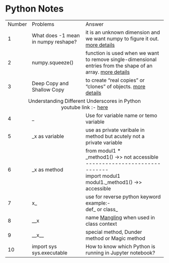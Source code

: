 <h1>Python Notes</h1>

<table id="customers">
  <tr>
    <td>Number</td>
    <td>Problems</td>
    <td>Answer</td>
  </tr>
  
  <tr>
    <td>1</td>
    <td>What does -1 mean in numpy reshape?</td>
    <td>
      it is an unknown dimension and we want numpy to figure it out.
      <a href="https://stackoverflow.com/questions/18691084/what-does-1-mean-in-numpy-reshape">more details</a>
    </td>
  </tr>
  
  <tr>
    <td>2</td>
    <td>numpy.squeeze()</td>
    <td>
      function is used when we want to remove single-dimensional entries from the shape of an array.
      <a href="https://www.geeksforgeeks.org/numpy-squeeze-in-python/">more details</a>
    </td>
  </tr>
  
  <tr>
    <td>3</td>
    <td>Deep Copy and Shallow Copy</td>
    <td>
      to create “real copies” or “clones” of objects.
      <a href="https://www.geeksforgeeks.org/copy-python-deep-copy-shallow-copy/">more details</a>
    </td>
  </tr>
  
  <tr align="center">
    <td colspan="3">
      Understanding Different Underscores in Python <br>
      youtube link :- 
      <a href="https://www.youtube.com/watch?v=M8-aCSeYzkc">here</a>
    </td>
  </tr>
  
  <tr>
    <td>4</td>
    <td>_</td>
    <td>
      Use for variable name or temo variable
    </td>
  </tr>
  
  <tr>
    <td>5</td>
    <td>_x as variable</td>
    <td>
      use as private varibale in method but acutely not a private variable
    </td>
  </tr>
  
  <tr>
    <td>6</td>
    <td>_x as method</td>
    <td>
      from modul1 *<br>
      _method1()  ->> not accessible <br>
      ------------------------------<br>
      import modul1 <br>
      modul1._method1()  ->> accessible
    </td>
  </tr>
  
  <tr>
    <td>7</td>
    <td>x_</td>
    <td>
      use for reverse python keyword <br>
      example:-<br>
      def_ or class_ 
    </td>
  </tr>
  
  <tr>
    <td>8</td>
    <td>__x</td>
    <td>
      name <a href="https://www.geeksforgeeks.org/copy-python-deep-copy-shallow-copy/">Mangling</a> when used in class context
    </td>
  </tr>
  
  <tr>
    <td>9</td>
    <td>__x__</td>
    <td>
      special method, Dunder method or Magic method
    </td>
  </tr>
  
  <tr>
    <td>10</td>
    <td>  import sys
          sys.executable
    </td>
    <td>
      How to know which Python is running in Jupyter notebook?
    </td>
  </tr>
  
</table>
